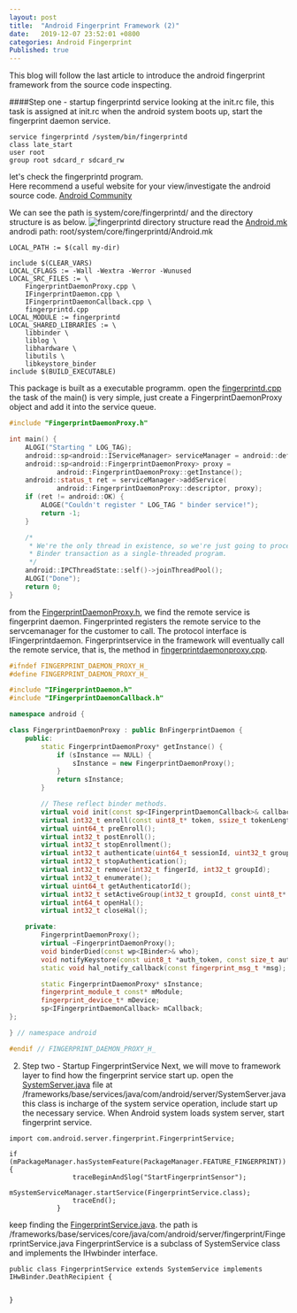 ```yaml
---
layout: post
title:  "Android Fingerprint Framework (2)"
date:   2019-12-07 23:52:01 +0800
categories: Android Fingerprint
Published: true
---
```

This blog will follow the last article to introduce the android fingerprint framework from the source code inspecting.

####Step one - startup fingerprintd service
looking at the init.rc file, this task is assigned at init.rc when the android system boots up, start the fingerprint daemon service.
```
service fingerprintd /system/bin/fingerprintd
class late_start
user root
group root sdcard_r sdcard_rw
``` 
let's check the fingerprintd program.<br> 
Here recommend a useful website for your view/investigate the android source code. 
[Android Community](https://www.androidos.net.cn/android/10.0.0_r6/xref)

We can see the path is system/core/fingerprintd/ and the directory structure is as below.
![fingerprintd directory structure](https://gangdong.github.io/daviddong.github.io/assets/image/android-fingerprint-framework2-fingerprintd-directory.png)
read the 
[Android.mk]({{site.url}}/daviddong.github.io/assets/docs/Android.mk)<br>
androdi path: root/system/core/fingerprintd/Android.mk 
```android
LOCAL_PATH := $(call my-dir)

include $(CLEAR_VARS)
LOCAL_CFLAGS := -Wall -Wextra -Werror -Wunused
LOCAL_SRC_FILES := \
	FingerprintDaemonProxy.cpp \
	IFingerprintDaemon.cpp \
	IFingerprintDaemonCallback.cpp \
	fingerprintd.cpp
LOCAL_MODULE := fingerprintd
LOCAL_SHARED_LIBRARIES := \
	libbinder \
	liblog \
	libhardware \
	libutils \
	libkeystore_binder
include $(BUILD_EXECUTABLE)
```
This package is built as a executable programm.
open the [fingerprintd.cpp]({{site.url}}/daviddong.github.io/assets/docs/fingerprintd.cpp)
the task of the main() is very simple, just create a FingerprintDaemonProxy object and add it into the service queue. 
```c++
#include "FingerprintDaemonProxy.h"

int main() {
    ALOGI("Starting " LOG_TAG);
    android::sp<android::IServiceManager> serviceManager = android::defaultServiceManager();
    android::sp<android::FingerprintDaemonProxy> proxy =
            android::FingerprintDaemonProxy::getInstance();
    android::status_t ret = serviceManager->addService(
            android::FingerprintDaemonProxy::descriptor, proxy);
    if (ret != android::OK) {
        ALOGE("Couldn't register " LOG_TAG " binder service!");
        return -1;
    }

    /*
     * We're the only thread in existence, so we're just going to process
     * Binder transaction as a single-threaded program.
     */
    android::IPCThreadState::self()->joinThreadPool();
    ALOGI("Done");
    return 0;
}
```
from the [FingerprintDaemonProxy.h]({{site.url}}/daviddong.github.io/assets/docs/FingerprintDaemonProxy.h), we find the remote service is fingerprint daemon. Fingerprinted registers the remote service to the servcemanager for the customer to call.
The protocol interface is IFingerprintdaemon. Fingerprintservice in the framework will eventually call the remote service, that is, the method in [fingerprintdaemonproxy.cpp]({{site.url}}/daviddong.github.io/assets/docs/fingerprintdaemonproxy.cpp).
```c++
#ifndef FINGERPRINT_DAEMON_PROXY_H_
#define FINGERPRINT_DAEMON_PROXY_H_

#include "IFingerprintDaemon.h"
#include "IFingerprintDaemonCallback.h"

namespace android {

class FingerprintDaemonProxy : public BnFingerprintDaemon {
    public:
        static FingerprintDaemonProxy* getInstance() {
            if (sInstance == NULL) {
                sInstance = new FingerprintDaemonProxy();
            }
            return sInstance;
        }

        // These reflect binder methods.
        virtual void init(const sp<IFingerprintDaemonCallback>& callback);
        virtual int32_t enroll(const uint8_t* token, ssize_t tokenLength, int32_t groupId, int32_t timeout);
        virtual uint64_t preEnroll();
        virtual int32_t postEnroll();
        virtual int32_t stopEnrollment();
        virtual int32_t authenticate(uint64_t sessionId, uint32_t groupId);
        virtual int32_t stopAuthentication();
        virtual int32_t remove(int32_t fingerId, int32_t groupId);
        virtual int32_t enumerate();
        virtual uint64_t getAuthenticatorId();
        virtual int32_t setActiveGroup(int32_t groupId, const uint8_t* path, ssize_t pathLen);
        virtual int64_t openHal();
        virtual int32_t closeHal();

    private:
        FingerprintDaemonProxy();
        virtual ~FingerprintDaemonProxy();
        void binderDied(const wp<IBinder>& who);
        void notifyKeystore(const uint8_t *auth_token, const size_t auth_token_length);
        static void hal_notify_callback(const fingerprint_msg_t *msg);

        static FingerprintDaemonProxy* sInstance;
        fingerprint_module_t const* mModule;
        fingerprint_device_t* mDevice;
        sp<IFingerprintDaemonCallback> mCallback;
};

} // namespace android

#endif // FINGERPRINT_DAEMON_PROXY_H_
```
2. Step two - Startup FingerprintService
Next, we will move to framework layer to find how the fingerprint service start up. 
open the [SystemServer.java]({{site.url}}/daviddong.github.io/assets/docs/SystemServer.java) file at /frameworks/base/services/java/com/android/server/SystemServer.java  
this class is incharge of the system service operation, include start up the necessary service.
When Android system loads system server, start fingerprint service.

```
import com.android.server.fingerprint.FingerprintService;

if (mPackageManager.hasSystemFeature(PackageManager.FEATURE_FINGERPRINT)) {
                traceBeginAndSlog("StartFingerprintSensor");
                mSystemServiceManager.startService(FingerprintService.class);
                traceEnd();
            }
```

keep finding the [FingerprintService.java](https://gangdong.github.io/daviddong.github.io/assets/docs/FingerprintService.java).
the path is /frameworks/base/services/core/java/com/android/server/fingerprint/FingerprintService.java
FingerprintService is a subclass of SystemService class and implements the IHwbinder interface.

```
public class FingerprintService extends SystemService implements IHwBinder.DeathRecipient {


}
```